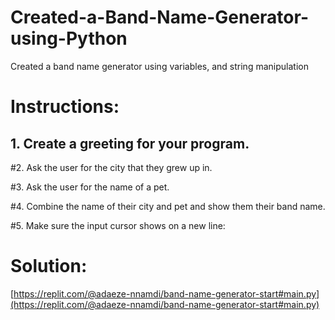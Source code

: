 # Created-a-Band-Name-Generator-using-Python
Created a band name generator using variables, and string manipulation

# Instructions:

## 1. Create a greeting for your program.

#2. Ask the user for the city that they grew up in.

#3. Ask the user for the name of a pet.

#4. Combine the name of their city and pet and show them their band name.

#5. Make sure the input cursor shows on a new line:

# Solution: 
[https://replit.com/@adaeze-nnamdi/band-name-generator-start#main.py](https://replit.com/@adaeze-nnamdi/band-name-generator-start#main.py)
